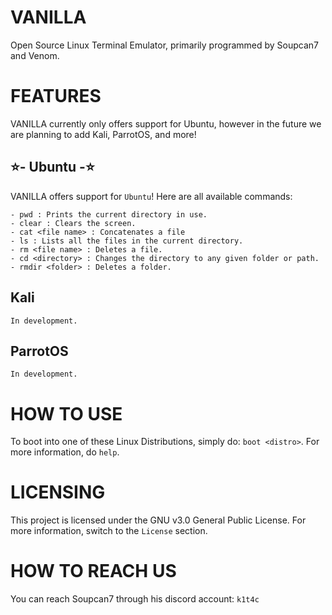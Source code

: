 # VANILLA
Open Source Linux Terminal Emulator, primarily programmed by Soupcan7 and Venom.

# FEATURES
VANILLA currently only offers support for Ubuntu, however in the future we are planning to add Kali, ParrotOS, and more!

##  ⭐- Ubuntu -⭐
VANILLA offers support for ``Ubuntu``! Here are all available commands:
```
- pwd : Prints the current directory in use.
- clear : Clears the screen.
- cat <file name> : Concatenates a file
- ls : Lists all the files in the current directory.
- rm <file name> : Deletes a file.
- cd <directory> : Changes the directory to any given folder or path.
- rmdir <folder> : Deletes a folder.
```

## Kali
``In development.``

## ParrotOS
``In development.``

# HOW TO USE
To boot into one of these Linux Distributions, simply do:
``boot <distro>``. For more information, do ``help``.

# LICENSING
This project is licensed under the GNU v3.0 General Public License. For more information, switch to the ``License`` section.

# HOW TO REACH US
You can reach Soupcan7 through his discord account: ``k1t4c``
